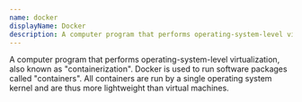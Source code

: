 ```yaml
---
name: docker
displayName: Docker
description: A computer program that performs operating-system-level virtualization, also known as "containerization".
---
```

A computer program that performs operating-system-level virtualization, also known as "containerization". Docker is used to run software packages called "containers". All containers are run by a single operating system kernel and are thus more lightweight than virtual machines.
